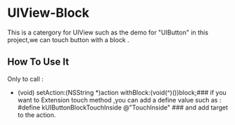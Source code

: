 UIView-Block
============
This is a catergory for UIView such as the demo for "UIButton" in this project,we can touch button with a block .

How To Use It
----------------------
Only to call :
  - (void) setAction:(NSString *)action withBlock:(void(^)())block;###
if you want to Extension touch method ,you can add a define value such as :
  #define kUIButtonBlockTouchInside @"TouchInside" ###
 and add target to the action.
